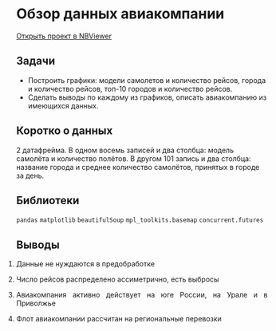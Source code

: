 # Обзор данных авиакомпании
[Открыть проект в NBViewer](https://nbviewer.jupyter.org/github/Artemii-Kravtsov/thousands-of-hours/blob/master/5.%20%D0%9E%D0%B1%D0%B7%D0%BE%D1%80%20%D0%B4%D0%B0%D0%BD%D0%BD%D1%8B%D1%85%20%D0%B0%D0%B2%D0%B8%D0%B0%D0%BA%D0%BE%D0%BC%D0%BF%D0%B0%D0%BD%D0%B8%D0%B8/5_airlines_data_review.ipynb)
<br>

## Задачи 
- Построить графики: модели самолетов и количество рейсов, города и количество рейсов, топ-10 городов и количество рейсов.
- Сделать выводы по каждому из графиков, описать авиакомпанию из имеющихся данных.


## Коротко о данных 
2 датафрейма. В одном восемь записей и два столбца: модель самолёта и количество полётов. В другом 101 запись и два столбца: название города и среднее количество самолётов, принятых в городе за день.


## Библиотеки 
`pandas` `matplotlib` `beautifulSoup` `mpl_toolkits.basemap` `concurrent.futures`


## Выводы 
<ol style="padding-left: 0px;"><li><p align="justify">Данные не нуждаются в предобработке</p></li><li><p align="justify">Число рейсов распределено ассиметрично, есть выбросы</p></li><li><p align="justify">Авиакомпания активно действует на юге России, на Урале и в Приволжье</p></li><li><p align="justify">Флот авиакомпании рассчитан на региональные перевозки</p></li></ol>
